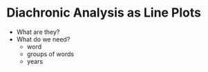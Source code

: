 # Diachronic Analysis as Line Plots
* What are they?
* What do we need?
  * word
  * groups of words
  * years
